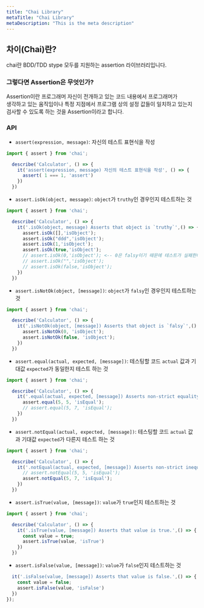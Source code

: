 ```yaml
---
title: "Chai Library"
metaTitle: "Chai Library"
metaDescription: "This is the meta description"
---
```


## 차이(Chai)란?

chai란 BDD/TDD stype 모두를 지원하는 assertion 라이브러리입니다.  

### 그렇다면 Assertion은 무엇인가?

Assertion이란 프로그래머 자신이 전개하고 있는 코드 내용에서 프로그래머가  
생각하고 있는 움직임이나 특정 지점에서 프로그램 상의 설정 값들이 일치하고 있는지  
검사할 수 있도록 하는 것을 Assertion이라고 합니다.  

### API

- `assert(expression, message)`: 자신의 테스트 표현식을 작성

```ts
import { assert } from 'chai';

  describe('Calculator', () => {
    it('assert(expression, message) 자신의 테스트 표현식을 작성', () => {
      assert( 1 === 1, 'assert')
    })
  })
```

- `assert.isOk(object, message)`: `object`가 `truthy`인 경우인지 테스트하는 것

```ts
import { assert } from 'chai';

  describe('Calculator', () => {
    it('.isOk(object, message) Asserts that object is `truthy`',() => {
      assert.isOk([],'isObject');
      assert.isOk("ddd",'isObject');
      assert.isOk(1,'isObject');
      assert.isOk(true,'isObject');
      // assert.isOk(0,'isObject'); <-- 0은 falsy이기 때문에 테스트가 실패한다
      // assert.isOk("",'isObject');
      // assert.isOk(false,'isObject');
    })
  })
```

- `assert.isNotOk(object, [message])`: `object`가 `falsy`인 경우인지 테스트하는 것  

```ts
import { assert } from 'chai';

  describe('Calculator', () => {
    it('.isNotOk(object, [message]) Asserts that object is `falsy`',() => {
      assert.isNotOk(0, 'isObject');
      assert.isNotOk(false, 'isObject');
    })
  })
```

- `assert.equal(actual, expected, [message])`: 테스팅할 코드 `actual` 값과 기대값 `expected`가 동일한지 테스트 하는 것

```ts
import { assert } from 'chai';

  describe('Calculator', () => {
    it('.equal(actual, expected, [message]) Asserts non-strict equality (==) of actual and expected',() => {
      assert.equal(5, 5, 'isEqual');
      // assert.equal(5, 7, 'isEqual');
    })
  })
```

- `assert.notEqual(actual, expected, [message])`: 테스팅할 코드 `actual` 값과 기대값 `expected`가 다른지 테스트 하는 것

```ts
import { assert } from 'chai';

  describe('Calculator', () => {
    it('.notEqual(actual, expected, [message]) Asserts non-strict inequality (!=) of actual and expected.',() => {
      // assert.notEqual(5, 5, 'isEqual');
      assert.notEqual(5, 7, 'isEqual');
    })
  })
```

- `assert.isTrue(value, [message])`: `value`가 `true`인지 테스트하는 것

```ts
import { assert } from 'chai';

  describe('Calculator', () => {
    it('.isTrue(value, [message]) Asserts that value is true.',() => {
      const value = true;
      assert.isTrue(value, 'isTrue')
    })
  })
```

- `assert.isFalse(value, [message])`: `value`가 `false`인지 테스트하는 것

```ts
  it('.isFalse(value, [message]) Asserts that value is false.',() => {
    const value = false;
    assert.isFalse(value, 'isFalse')
  })
});

```